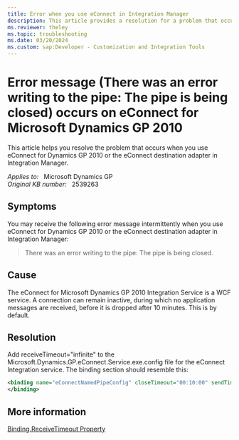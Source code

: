 ```yaml
---
title: Error when you use eConnect in Integration Manager
description: This article provides a resolution for a problem that occurs when you use eConnect for Dynamics GP 2010 or the eConnect destination adapter in Integration Manager.
ms.reviewer: theley
ms.topic: troubleshooting
ms.date: 03/20/2024
ms.custom: sap:Developer - Customization and Integration Tools
---
```

# Error message (There was an error writing to the pipe: The pipe is being closed) occurs on eConnect for Microsoft Dynamics GP 2010

This article helps you resolve the problem that occurs when you use eConnect for Dynamics GP 2010 or the eConnect destination adapter in Integration Manager.

_Applies to:_ &nbsp; Microsoft Dynamics GP  
_Original KB number:_ &nbsp; 2539263

## Symptoms

You may receive the following error message intermittently when you use eConnect for Dynamics GP 2010 or the eConnect destination adapter in Integration Manager:

> There was an error writing to the pipe: The pipe is being closed.

## Cause

The eConnect for Microsoft Dynamics GP 2010 Integration Service is a WCF service. A connection can remain inactive, during which no application messages are received, before it is dropped after 10 minutes. This is by default.

## Resolution

Add receiveTimeout="infinite"  to the Microsoft.Dynamics.GP.eConnect.Service.exe.config file for the eConnect Integration service. The binding section should resemble this:

```xml
<binding name="eConnectNamedPipeConfig" closeTimeout="00:10:00" sendTimeout="00:10:00" receiveTimeout ="infinite" transferMode="Buffered" hostNameComparisonMode="StrongWildcard" maxBufferPoolSize="2147483647" maxBufferSize="2147483647" maxReceivedMessageSize="2147483647"><readerQuotas maxDepth="60" maxStringContentLength="2147483647"maxArrayLength="2147483647" maxBytesPerRead="2147483647" maxNameTableCharCount="2147483647" /><security mode="Transport"><transport protectionLevel="EncryptAndSign" /></security>
</binding>
```

## More information

[Binding.ReceiveTimeout Property](/dotnet/api/system.servicemodel.channels.binding.receivetimeout)
